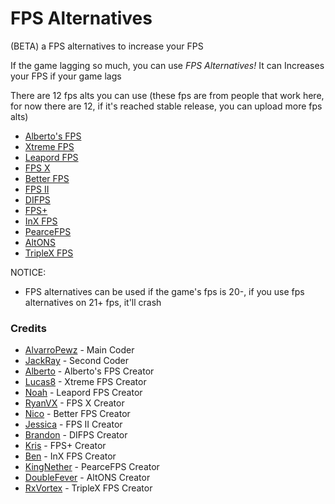 # FPS Alternatives
(BETA) a FPS alternatives to increase your FPS

If the game lagging so much, you can use *FPS Alternatives!*
It can Increases your FPS if your game lags

There are 12 fps alts you can use
(these fps are from people that work here, for now there are 12, if it's reached stable release, you can upload more fps alts)
- [Alberto's FPS](https://youtube.com/watch/dQw4w9WgXcQ)
- [Xtreme FPS](https://youtube.com/watch/dQw4w9WgXcQ)
- [Leapord FPS](https://youtube.com/watch/dQw4w9WgXcQ)
- [FPS X](https://youtube.com/watch/dQw4w9WgXcQ)
- [Better FPS](https://youtube.com/watch/dQw4w9WgXcQ)
- [FPS II](https://youtube.com/watch/dQw4w9WgXcQ)
- [DIFPS](https://youtube.com/watch/dQw4w9WgXcQ)
- [FPS+](https://youtube.com/watch/dQw4w9WgXcQ)
- [InX FPS](https://youtube.com/watch/dQw4w9WgXcQ)
- [PearceFPS](https://youtube.com/watch/dQw4w9WgXcQ)
- [AltONS](https://youtube.com/watch/dQw4w9WgXcQ)
- [TripleX FPS](https://youtube.com/watch/dQw4w9WgXcQ)

NOTICE:
- FPS alternatives can be used if the game's fps is 20-, if you use fps alternatives on 21+ fps, it'll crash

### Credits
- [AlvarroPewz](https://youtube.com/watch/dQw4w9WgXcQ) - Main Coder
- [JackRay](https://youtube.com/watch/dQw4w9WgXcQ) - Second Coder
- [Alberto](https://youtube.com/watch/dQw4w9WgXcQ) - Alberto's FPS Creator
- [Lucas8](https://youtube.com/watch/dQw4w9WgXcQ) - Xtreme FPS Creator
- [Noah](https://youtube.com/watch/dQw4w9WgXcQ) - Leapord FPS Creator
- [RyanVX](https://youtube.com/watch/dQw4w9WgXcQ) - FPS X Creator
- [Nico](https://youtube.com/watch/dQw4w9WgXcQ) - Better FPS Creator
- [Jessica](https://youtube.com/watch/dQw4w9WgXcQ) - FPS II Creator
- [Brandon](https://youtube.com/watch/dQw4w9WgXcQ) - DIFPS Creator
- [Kris](https://youtube.com/watch/dQw4w9WgXcQ) - FPS+ Creator
- [Ben](https://youtube.com/watch/dQw4w9WgXcQ) - InX FPS Creator
- [KingNether](https://youtube.com/watch/dQw4w9WgXcQ) - PearceFPS Creator
- [DoubleFever](https://youtube.com/watch/dQw4w9WgXcQ) - AltONS Creator
- [RxVortex](https://youtube.com/watch/dQw4w9WgXcQ) - TripleX FPS Creator
